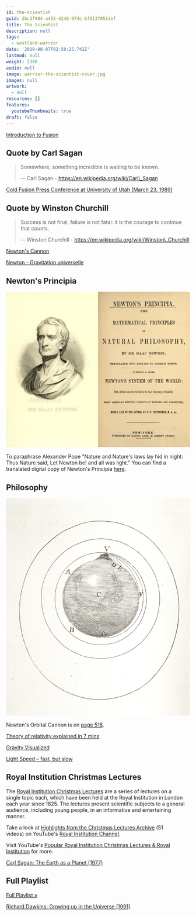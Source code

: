```yaml
---
id: the-scientist
guid: 2bc3f984-a455-4248-974c-bf91370514ef
title: The Scientist
description: null
tags:
  - westland-warrior
date: '2019-08-07T02:50:25.742Z'
lastmod: null
weight: 2300
audio: null
image: warrior-the-scientist-cover.jpg
images: null
artwork:
  - null
resources: []
features:
  youtubeThumbnails: true
draft: false
---
```


[Introduction to Fusion](https://www.youtube.com/watch?v=jf_4z4AKwJg "Play Video")

## Quote by Carl Sagan

> Somewhere, something incredible is waiting to be known.
>
> \-- Carl Sagan - https://en.wikipedia.org/wiki/Carl\_Sagan

[Cold Fusion Press Conference at University of Utah (March 23, 1989)](https://www.youtube.com/watch?v=6CfHaeQo6oU "Play Video")

## Quote by Winston Churchill

> Success is not final, failure is not fatal: it is the courage to continue\
> that counts.
>
> \-- Winston Churchill - https://en.wikipedia.org/wiki/Winston\_Churchill

[Newton's Cannon](https://www.youtube.com/watch?v=51mxBkwwSB8 "Play Video")

[Newton - Gravitation universelle](https://www.youtube.com/watch?v=MpiknSRTmT4 "Play Video")

## Newton's Principia

![Newton's Principia](files/principia.png)

To paraphrase Alexander Pope "Nature and Nature's laws lay hid in night:\
Thus Nature said, Let Newton be! and all was light." You can find a\
translated digital copy of Newton's Principia [here](https://archive.org/stream/newtonspmathema00newtrich).

## Philosophy

![Philosophy](files/cannon.jpg)

Newton's Orbital Cannon is on [page 518](https://archive.org/stream/newtonspmathema00newtrich#page/n517/mode/2up).

[Theory of relativity explained in 7 mins](https://www.youtube.com/watch?v=ttZCKAMpcAo "Play Video")

[Gravity Visualized](https://www.youtube.com/watch?v=MTY1Kje0yLg "Play Video")

[Light Speed – fast, but slow](https://www.youtube.com/watch?v=nQUwHdSAhmw "Play Video")

## Royal Institution Christmas Lectures

The [Royal Institution Christmas Lectures](https://en.wikipedia.org/wiki/Royal_Institution_Christmas_Lectures) are a series of lectures on a\
single topic each, which have been held at the Royal Institution in London\
each year since 1825. The lectures present scientific subjects to a general\
audience, including young people, in an informative and entertaining manner.

Take a look at [Highlights from the Christmas Lectures Archive](https://www.youtube.com/watch?v=OLNFrxgMJ6E\&list=PLbnrZHfNEDZy9ZL0GpfoRi93hipIKUjFy) (51\
videos) on YouTube's [Royal Institution Channel](https://www.youtube.com/channel/UCYeF244yNGuFefuFKqxIAXw).

Visit YouTube's [Popular Royal Institution Christmas Lectures & Royal\
Institution](https://www.youtube.com/watch?v=23TlCfIw7C0\&list=PLuiGSPzbQ86-VokKGxJcnF1vQuKWe82NP) for more.

[Carl Sagan: The Earth as a Planet (1977)](https://www.youtube.com/watch?v=BdXtjNSDi4s "Play Video")

## Full Playlist

[Full Playlist »](https://www.youtube.com/watch?v=BdXtjNSDi4s\&list=PLzEZRwmmqC4FTciK3pyF2JsuSFyiysVYM)

[Richard Dawkins: Growing up in the Universe (1991)](https://www.youtube.com/watch?v=dw4w1UsOafQ "Play Video")
